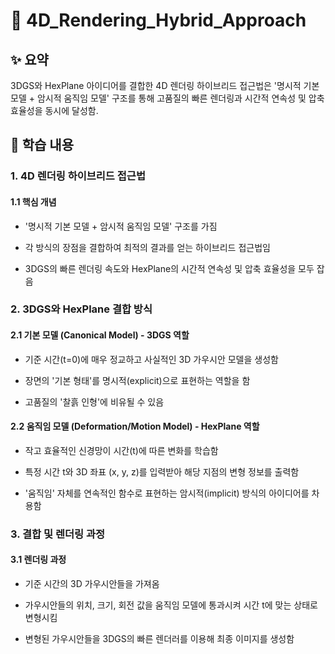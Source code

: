 # 📄 4D_Rendering_Hybrid_Approach

## ✨ 요약

3DGS와 HexPlane 아이디어를 결합한 4D 렌더링 하이브리드 접근법은 '명시적 기본 모델 + 암시적 움직임 모델' 구조를 통해 고품질의 빠른 렌더링과 시간적 연속성 및 압축 효율성을 동시에 달성함.

## 📍 학습 내용

### 1. 4D 렌더링 하이브리드 접근법

#### 1.1 핵심 개념

- '명시적 기본 모델 + 암시적 움직임 모델' 구조를 가짐

- 각 방식의 장점을 결합하여 최적의 결과를 얻는 하이브리드 접근법임

- 3DGS의 빠른 렌더링 속도와 HexPlane의 시간적 연속성 및 압축 효율성을 모두 잡음

### 2. 3DGS와 HexPlane 결합 방식

#### 2.1 기본 모델 (Canonical Model) - 3DGS 역할

- 기준 시간(t=0)에 매우 정교하고 사실적인 3D 가우시안 모델을 생성함

- 장면의 '기본 형태'를 명시적(explicit)으로 표현하는 역할을 함

- 고품질의 '찰흙 인형'에 비유될 수 있음

#### 2.2 움직임 모델 (Deformation/Motion Model) - HexPlane 역할

- 작고 효율적인 신경망이 시간(t)에 따른 변화를 학습함

- 특정 시간 t와 3D 좌표 (x, y, z)를 입력받아 해당 지점의 변형 정보를 출력함

- '움직임' 자체를 연속적인 함수로 표현하는 암시적(implicit) 방식의 아이디어를 차용함

### 3. 결합 및 렌더링 과정

#### 3.1 렌더링 과정

- 기준 시간의 3D 가우시안들을 가져옴

- 가우시안들의 위치, 크기, 회전 값을 움직임 모델에 통과시켜 시간 t에 맞는 상태로 변형시킴

- 변형된 가우시안들을 3DGS의 빠른 렌더러를 이용해 최종 이미지를 생성함